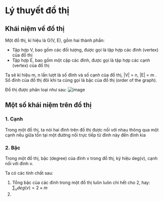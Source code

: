 # Lý thuyết đồ thị

## Khái niệm về đồ thị
Một đồ thị, kí hiệu là G(V, E), gồm hai thành phần:

- Tập hợp V, bao gồm các đối tượng, được gọi là tập hợp các đỉnh (vertex) của đồ thị
- Tập hợp E, bao gồm một cặp các đỉnh, được gọi là tập hợp các cạnh (vertex) của đồ thị

Ta sẽ kí hiệu m, n lần lượt là số đỉnh và số cạnh của đồ thị, |V| = n, |E| = m . Số đỉnh của đồ thị đôi khi ta cũng gọi là bậc của đồ thị (order of the graph).

Đồ thị được phân loại như sau:
![image](https://github.com/HieuHuyNguyenzz/CompetitiveProgramming/assets/135397654/fc1de7ad-fc67-448d-a784-6feb0b72425b)

## Một số khái niệm trên đồ thị
### 1. Cạnh
Trong một đồ thị, ta nói hai đỉnh trên đồ thị được nối với nhau thông qua một cạnh nếu giữa tồn tại một đường nối trực tiếp từ đỉnh này đến đỉnh kia

### 2. Bậc
Trong một đồ thị, bậc (degree) của đỉnh v trong đồ thị, ký hiệu deg(v), cạnh nối với đỉnh v.

Ta có các tính chất sau:
1. Tổng bậc của các đỉnh trong một đồ thị luôn luôn chi hết cho 2, hay:
           $\sum_{v} deg(v) = 2 \times m$
2. 
